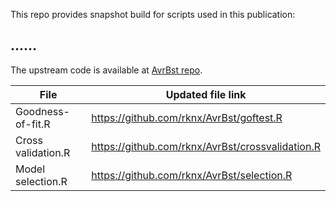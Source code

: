 This repo provides snapshot build for scripts used in this publication:

## ...... ##

The upstream code is available at [AvrBst repo](https://github.com/rknx/AvrBst).

File               |     Updated file link                    
-------------------|-----------------------------------------
Goodness-of-fit.R  | https://github.com/rknx/AvrBst/goftest.R        
Cross validation.R | https://github.com/rknx/AvrBst/crossvalidation.R
Model selection.R  | https://github.com/rknx/AvrBst/selection.R      
